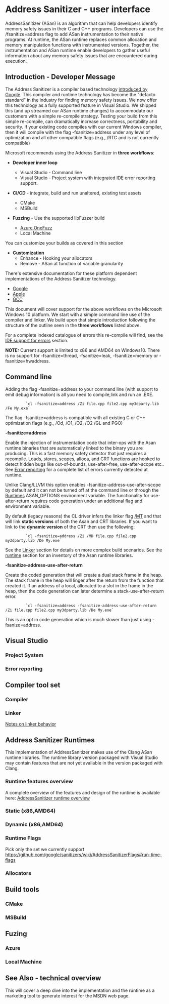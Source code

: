 # Address Sanitizer - user interface

AddressSanitizer (ASan) is an algorithm that can help developers identify memory safety issues in their C and C++ programs. Developers can use the /fsanitize=address flag to add ASan instrumentation to their native programs. At runtime, the ASan runtime replaces common allocation and memory manipulation functions with instrumented versions. Together, the instrumentation and ASan runtime enable developers to gather useful information about any memory safety issues that are encountered during execution.


## Introduction  - Developer Message

The Address Sanitizer is a compiler based technology [introduced by Google](https://www.usenix.org/conference/atc12/technical-sessions/presentation/serebryany).  This compiler and runtime technology has become the "defacto standard" in the industry for finding memory safety issues. We now offer this technology as a fully supported feature in Visual Studio. We shipped this (and up streamed our ASan runtime changes) to accommodate our customers with a simple re-compile strategy. Testing your build from this simple re-compile, can dramatically increase correctness, portability and security. If your existing code compiles with our current Windows compiler, then it will compile with the flag -fsanitize=address under any level of optimization and all other compatible flags (e.g., /RTC and is not currently compatible)

Microsoft recommends using the Address Sanitizer in **three workflows**:

- **Developer inner loop**
    - Visual Studio - Command line
    - Visual Studio - Project system with integrated IDE error reporting support.

    
- **CI/CD** - integrate, build and run unaltered, existing test assets
    - CMake
    - MSBuild

- **Fuzzing** - Use the supported libFuzzer build
    - [Azure OneFuzz](https://www.microsoft.com/security/blog/2020/09/15/microsoft-onefuzz-framework-open-source-developer-tool-fix-bugs/)
    - Local Machine

You can customize your builds as covered in this section

- **Customization**
    - Enhance - Hooking your allocators
    - Remove - ASan at function of variable granularity

There's extensive documentation for these platform dependent implementations of the Address Sanitizer technology.

- [Google](https://clang.llvm.org/docs/AddressSanitizer.html)
- [Apple](https://developer.apple.com/documentation/xcode/diagnosing_memory_thread_and_crash_issues_early)
- [GCC](https://gcc.gnu.org/onlinedocs/gcc/Instrumentation-Options.html)

This document will cover support for the above workflows on the Microsoft Windows 10 platform. We start with a simple command line use of the compiler and linker. We build upon that simple introduction following the structure of the outline seen in the **three workflows** listed above.

For a complete indexed catalogue of errors this re-compile will find, see the [IDE support for errors](#ide-support-for-errors) section.

**NOTE:** Current support is limited to x86 and AMD64 on Windows10. There is no support for -fsanitize=thread, -fsanitize=leak, -fsanitize=memory or -fsanitize=hwaddress.

## Command line

Adding the flag -fsanitize=address to your command line (with support to emit debug information) is all you need to compile,link and run an .EXE.

             `cl -fsanitize=address /Zi file.cpp file2.cpp my3dparty.lib /Fe My.exe`

The flag -fsanitize=address is compatible with all existing C or C++ optimization flags (e.g., /Od, /O1, /O2, /O2 /GL and PGO)

**-fsanitize=address**

Enable the injection of instrumentation code that inter-ops with the Asan runtime binaries that are automatically linked to the binary you are producing. This is a fast memory safety detector that just requires a recompile. Loads, stores, scopes, alloca, and CRT functions are hooked to detect hidden bugs like out-of-bounds, use-after-free, use-after-scope etc.. See [Error reporting](#error-reporting) for a complete list of errors currently detected at runtime.

Unlike Clang/LLVM this option enables -fsanitize-address-use-after-scope by default and it can not be turned off at the command line or through the [Runtimes](#runtimes) ASAN_OPTIONS environment variable. The functionality for use-after-return requires code generation under an additional flag and environment variable.

By default (legacy reasons) the CL driver infers the linker flag [/MT](https://docs.microsoft.com/en-us/cpp/build/reference/md-mt-ld-use-run-time-library?view=msvc-160) and that will link **static versions** of both the Asan and CRT libraries. If you want to link to the **dynamic version** of the CRT then use the following:

             `cl -fsanitize=address /Zi /MD file.cpp file2.cpp my3dparty.lib /De My.exe`

See the [Linker](#linker) section for details on more complex build scenarios. See the [runtime](#runtimes) section for an inventory of the Asan runtime libraries.


**-fsanitize-address-use-after-return**

Create the coded generation that will create a dual stack frame in the heap.  The stack frame in the heap will linger after the return from the function that created it. If an address of a local, allocated to a slot in the frame in the heap, then the code generation can later determine a stack-use-after-return error.

             `cl -fsanitize=address -fsanitize-address-use-after-return /Zi file.cpp file2.cpp my3dparty.lib /De My.exe`

This is an opt in code generation which is much slower than just using -fsanize=address.  

## Visual Studio

### Project System

### Error reporting

## Compiler tool set

### Compiler

### Linker
[Notes on linker behavior](https://microsoft.sharepoint.com/teams/DD_VC/_layouts/OneNote.aspx?id=%2Fteams%2FDD_VC%2FShared%20Documents%2FVisual%20C%2B%2B%20Team&wd=target%28BE%20Team%2FSecurity%2FCompiler%20Security%20V-Team.one%7CC2A34F56-6B09-4AB1-869B-DFD77BFD7399%2FNotes%20about%20vcasan%20and%20%5C%2Finferasanlibs%7C6D1BD27A-F55A-44BC-BF7C-AF6404C4C5C1%2F%29)

## Address Sanitizer Runtimes

This implementation of AddressSanitizer makes use of the Clang ASan runtime libraries. The runtime library version packaged with Visual Studio may contain features that are not yet available in the version packaged with Clang.

### Runtime features overview
A complete overview of the features and design of the runtime is available here: [AddressSanitizer runtime overview](address-sanitizer-runtime.md)

### Static (x86,AMD64)
### Dynamic (x86,AMD64)
### Runtime Flags

Pick only the set we currently support
https://github.com/google/sanitizers/wiki/AddressSanitizerFlags#run-time-flags 

### Allocators

## Build tools

### CMake

### MSBuild

## Fuzing

### Azure

### Local Machine

## See Also - technical overview

This will cover a deep dive into the implementation and the runtime as a marketing tool to generate interest for the MSDN web page.

